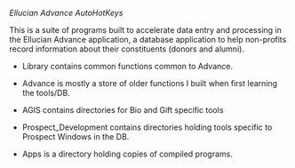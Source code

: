 *Ellucian Advance AutoHotKeys*

This is a suite of programs built to accelerate data entry and processing in the Ellucian Advance application, a database application to help non-profits record information about their constituents (donors and alumni).

* Library contains common functions common to Advance. 

* Advance is mostly a store of older functions I built when first learning the tools/DB.

* AGIS contains directories for Bio and Gift specific tools

* Prospect_Development contains directories holding tools specific to Prospect Windows in the DB.

* Apps is a directory holding copies of compiled programs.

